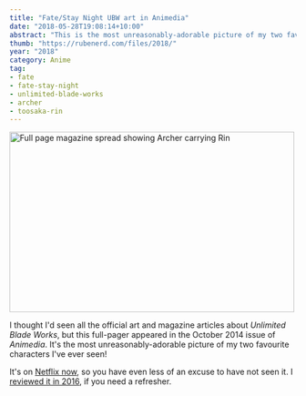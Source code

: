 ```yaml
---
title: "Fate/Stay Night UBW art in Animedia"
date: "2018-05-28T19:08:14+10:00"
abstract: "This is the most unreasonably-adorable picture of my two favourite characters"
thumb: "https://rubenerd.com/files/2018/"
year: "2018"
category: Anime
tag:
- fate
- fate-stay-night
- unlimited-blade-works
- archer
- toosaka-rin
---
```

<p><img src="https://rubenerd.com/files/2018/fsn-ubw-animedia@1x.jpg" srcset="https://rubenerd.com/files/2018/fsn-ubw-animedia@1x.jpg 1x, https://rubenerd.com/files/2018/fsn-ubw-animedia@2x.jpg 2x" alt="Full page magazine spread showing Archer carrying Rin" style="width:500px; height:317px" /></p>

I thought I'd seen all the official art and magazine articles about *Unlimited Blade Works*, but this full-pager appeared in the October 2014 issue of *Animedia*. It's the most unreasonably-adorable picture of my two favourite characters I've ever seen!

It's on [Netflix now], so you have even less of an excuse to have not seen it. I [reviewed it in 2016], if you need a refresher.

[Netflix now]: https://www.netflix.com/au/title/80040330
[reviewed it in 2016]: https://rubenerd.com/fate-stay-night-unlimited-blade-works/
